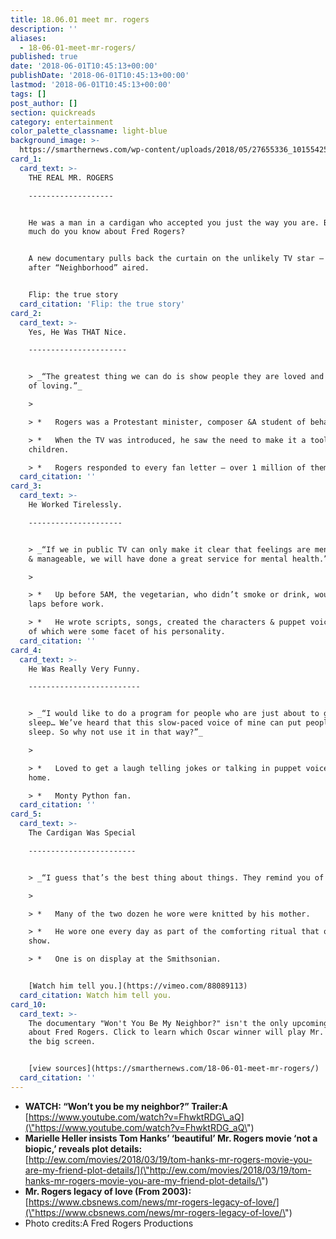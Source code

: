 ```yaml
---
title: 18.06.01 meet mr. rogers
description: ''
aliases:
  - 18-06-01-meet-mr-rogers/
published: true
date: '2018-06-01T10:45:13+00:00'
publishDate: '2018-06-01T10:45:13+00:00'
lastmod: '2018-06-01T10:45:13+00:00'
tags: []
post_author: []
section: quickreads
category: entertainment
color_palette_classname: light-blue
background_image: >-
  https://smarthernews.com/wp-content/uploads/2018/05/27655336_10155425407407169_6445338402893105737_n.jpg
card_1:
  card_text: >-
    THE REAL MR. ROGERS

    -------------------


    He was a man in a cardigan who accepted you just the way you are. But how
    much do you know about Fred Rogers?


    A new documentary pulls back the curtain on the unlikely TV star – 50 years
    after “Neighborhood” aired.


    Flip: the true story
  card_citation: 'Flip: the true story'
card_2:
  card_text: >-
    Yes, He Was THAT Nice.

    ----------------------


    > _“The greatest thing we can do is show people they are loved and capable
    of loving.”_

    > 

    > *   Rogers was a Protestant minister, composer &A student of behavior.

    > *   When the TV was introduced, he saw the need to make it a tool to help
    children.

    > *   Rogers responded to every fan letter – over 1 million of them.
  card_citation: ''
card_3:
  card_text: >-
    He Worked Tirelessly.

    ---------------------


    > _“If we in public TV can only make it clear that feelings are mentionable
    & manageable, we will have done a great service for mental health.”_

    > 

    > *   Up before 5AM, the vegetarian, who didn’t smoke or drink, would swim
    laps before work.

    > *   He wrote scripts, songs, created the characters & puppet voices – all
    of which were some facet of his personality.
  card_citation: ''
card_4:
  card_text: >-
    He Was Really Very Funny.

    -------------------------


    > _“I would like to do a program for people who are just about to go to
    sleep… We’ve heard that this slow-paced voice of mine can put people to
    sleep. So why not use it in that way?”_

    > 

    > *   Loved to get a laugh telling jokes or talking in puppet voices at
    home.

    > *   Monty Python fan.
  card_citation: ''
card_5:
  card_text: >-
    The Cardigan Was Special

    ------------------------


    > _“I guess that’s the best thing about things. They remind you of people.”_

    > 

    > *   Many of the two dozen he wore were knitted by his mother.

    > *   He wore one every day as part of the comforting ritual that opened the
    show.

    > *   One is on display at the Smithsonian.


    [Watch him tell you.](https://vimeo.com/88089113)
  card_citation: Watch him tell you.
card_10:
  card_text: >-
    The documentary "Won't You Be My Neighbor?" isn't the only upcoming movie
    about Fred Rogers. Click to learn which Oscar winner will play Mr. Rogers on
    the big screen.


    [view sources](https://smarthernews.com/18-06-01-meet-mr-rogers/)
  card_citation: ''
---
```

*   **WATCH: “Won’t you be my neighbor?” Trailer:A**  
    [https://www.youtube.com/watch?v=FhwktRDG\_aQ](\"https://www.youtube.com/watch?v=FhwktRDG_aQ\")
*   **Marielle Heller insists Tom Hanks’ ‘beautiful’ Mr. Rogers movie ‘not a biopic,’ reveals plot details:**  
    [http://ew.com/movies/2018/03/19/tom-hanks-mr-rogers-movie-you-are-my-friend-plot-details/](\"http://ew.com/movies/2018/03/19/tom-hanks-mr-rogers-movie-you-are-my-friend-plot-details/\")
*   **Mr. Rogers legacy of love (From 2003):**  
    [https://www.cbsnews.com/news/mr-rogers-legacy-of-love/](\"https://www.cbsnews.com/news/mr-rogers-legacy-of-love/\")
*   Photo credits:A Fred Rogers Productions